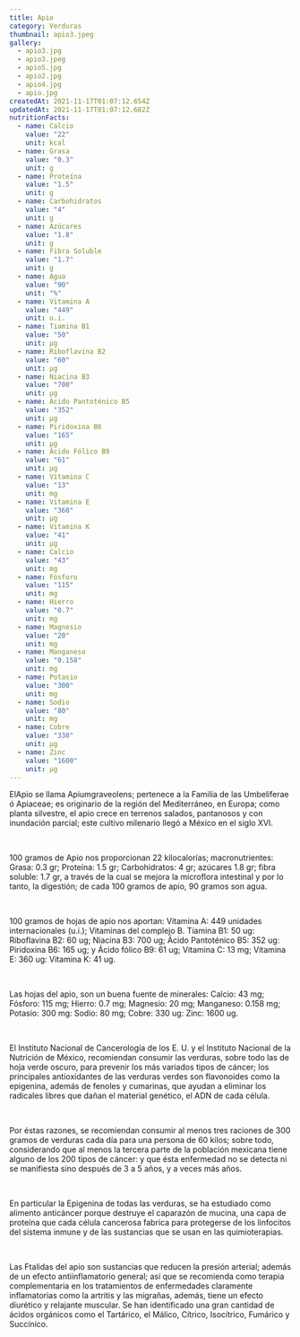 ```yaml
---
title: Apio
category: Verduras
thumbnail: apio3.jpeg
gallery:
  - apio3.jpg
  - apio3.jpeg
  - apio5.jpg
  - apio2.jpg
  - apio4.jpg
  - apio.jpg
createdAt: 2021-11-17T01:07:12.654Z
updatedAt: 2021-11-17T01:07:12.682Z
nutritionFacts:
  - name: Calcio
    value: "22"
    unit: kcal
  - name: Grasa
    value: "0.3"
    unit: g
  - name: Proteína
    value: "1.5"
    unit: g
  - name: Carbohidratos
    value: "4"
    unit: g
  - name: Azúcares
    value: "1.8"
    unit: g
  - name: Fibra Soluble
    value: "1.7"
    unit: g
  - name: Agua
    value: "90"
    unit: "%"
  - name: Vitamina A
    value: "449"
    unit: u.i.
  - name: Tiamina B1
    value: "50"
    unit: µg
  - name: Riboflavina B2
    value: "60"
    unit: µg
  - name: Niacina B3
    value: "700"
    unit: µg
  - name: Ácido Pantoténico B5
    value: "352"
    unit: µg
  - name: Piridoxina B6
    value: "165"
    unit: µg
  - name: Ácido Fólico B9
    value: "61"
    unit: µg
  - name: Vitamina C
    value: "13"
    unit: mg
  - name: Vitamina E
    value: "360"
    unit: µg
  - name: Vitamina K
    value: "41"
    unit: µg
  - name: Calcio
    value: "43"
    unit: mg
  - name: Fósforo
    value: "115"
    unit: mg
  - name: Hierro
    value: "0.7"
    unit: mg
  - name: Magnesio
    value: "20"
    unit: mg
  - name: Manganeso
    value: "0.158"
    unit: mg
  - name: Potasio
    value: "300"
    unit: mg
  - name: Sodio
    value: "80"
    unit: mg
  - name: Cobre
    value: "330"
    unit: µg
  - name: Zinc
    value: "1600"
    unit: µg
---
```

ElApio se llama Apiumgraveolens; pertenece a la Familia de las Umbeliferae ó Apiaceae; es originario de la región del Mediterráneo, en Europa; como planta silvestre, el apio crece en terrenos salados, pantanosos y con inundación parcial; este cultivo milenario llegó a México en el siglo XVI.

<br/>

100 gramos de Apio nos proporcionan 22 kilocalorías; macronutrientes: Grasa: 0.3 gr; Proteína: 1.5 gr; Carbohidratos: 4 gr; azúcares 1.8 gr; fibra soluble: 1.7 gr, a través de la cual se mejora la microflora intestinal y por lo tanto, la digestión; de cada 100 gramos de apio, 90 gramos son agua.

<br/>

100 gramos de hojas de apio nos aportan: Vitamina A: 449 unidades internacionales (u.i.); Vitaminas del complejo B. Tiamina B1: 50 ug: Riboflavina B2: 60 ug; Niacina B3: 700 ug; Ácido Pantoténico B5: 352 ug: Piridoxina B6: 165 ug; y Ácido fólico B9: 61 ug; Vitamina C: 13 mg; Vitamina E: 360 ug: Vitamina K: 41 ug.

<br/>

Las hojas del apio, son un buena fuente de minerales: Calcio: 43 mg; Fósforo: 115 mg; Hierro: 0.7 mg; Magnesio: 20 mg; Manganeso: 0.158 mg; Potasio: 300 mg: Sodio: 80 mg; Cobre: 330 ug: Zinc: 1600 ug.

<br/>

El Instituto Nacional de Cancerología de los E. U. y el Instituto Nacional de la Nutrición de México, recomiendan consumir las verduras, sobre todo las de hoja verde oscuro, para prevenir los más variados tipos de cáncer; los principales antioxidantes de las verduras verdes son flavonoides como la epigenina, además de fenoles y cumarinas, que ayudan a eliminar los radicales libres que dañan el material genético, el ADN de cada célula.

<br/>

Por éstas razones, se recomiendan consumir al menos tres raciones de 300 gramos de verduras cada día para una persona de 60 kilos; sobre todo, considerando que al menos la tercera parte de la población mexicana tiene alguno de los 200 tipos de cáncer: y que ésta enfermedad no se detecta ni se manifiesta sino después de 3 a 5 años, y a veces más años.

<br/>

En particular la Epigenina de todas las verduras, se ha estudiado como alimento anticáncer porque destruye el caparazón de mucina, una capa de proteína que cada célula cancerosa fabrica para protegerse de los linfocitos del sistema inmune y de las sustancias que se usan en las quimioterapias.

<br/>

Las Ftalidas del apio son sustancias que reducen la presión arterial; además de un efecto antiinflamatorio general; así que se recomienda como terapia complementaria en los tratamientos de enfermedades claramente inflamatorias como la artritis y las migrañas, además, tiene un efecto diurético y relajante muscular. Se han identificado una gran cantidad de ácidos orgánicos como el Tartárico, el Málico, Cítrico, Isocítrico, Fumárico y Succínico.